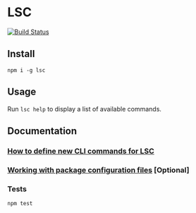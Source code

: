 # LSC

[![Build Status](https://travis-ci.org/LabShare/lsc.svg?branch=master)](https://travis-ci.org/LabShare/lsc)

## Install
`npm i -g lsc`

## Usage
Run `lsc help` to display a list of available commands.

## Documentation
### [How to define new CLI commands for LSC](docs/package-cli.md)
### [Working with package configuration files](docs/package-configuration-files.md) [Optional]

### Tests
`npm test`

